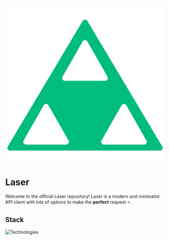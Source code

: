 ![Logo](frontend/public/favicon.svg)

# Laser

Welcome to the official Laser repository! Laser is a modern and minimalist API client with lots of options to make the **perfect** request ⭐.

## Stack

![Technologies](https://skillicons.dev/icons?i=go,vite,react,ts&perline=8)